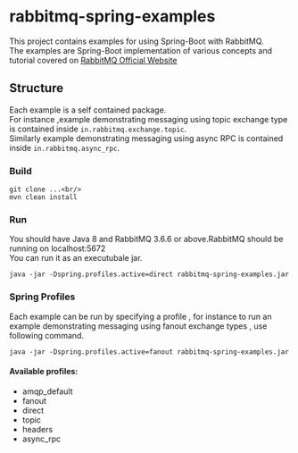 # rabbitmq-spring-examples
This project contains examples for using Spring-Boot with RabbitMQ.
<br/>The examples are Spring-Boot implementation of various concepts and tutorial covered on [RabbitMQ Official Website](https://www.rabbitmq.com/getstarted.html)

## Structure
Each example is a self contained package.<br>For instance ,example demonstrating messaging using topic exchange type is contained inside ```in.rabbitmq.exchange.topic```.<br/>Similarly example demonstrating messaging using async RPC is contained inside ```in.rabbitmq.async_rpc```.

### Build
    git clone ...<br/>
    mvn clean install
### Run
You should have Java 8 and RabbitMQ 3.6.6 or above.RabbitMQ should be running on localhost:5672<br/>
You can run it as an executubale jar.<br/>
    
    java -jar -Dspring.profiles.active=direct rabbitmq-spring-examples.jar
### Spring Profiles
Each example can be run by specifying a profile , for instance to run an example demonstrating messaging using fanout exchange types , use following command.<br/>
    
    java -jar -Dspring.profiles.active=fanout rabbitmq-spring-examples.jar
#### Available profiles:
- amqp_default
- fanout
- direct
- topic
- headers
- async_rpc
